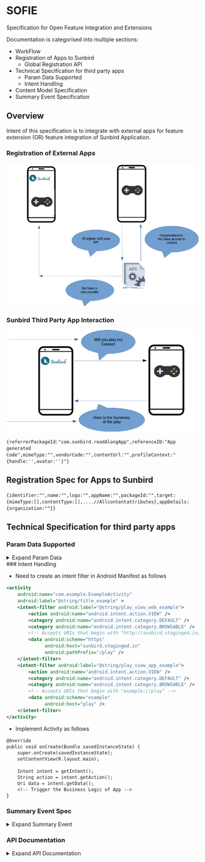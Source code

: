 # SOFIE
Specification for Open Feature Integration and Extensions

Documentation is categorised into multiple sections:
* WorkFlow
* Registration of Apps to Sunbird
    * Global Registration API
* Technical Specification for third party apps
    * Param Data Supported
    * Intent Handling
* Content Model Specification
* Summary Event Specification    


## Overview
Intent of this specification is to integrate with external apps for feature extension
 (OR) feature integration of Sunbird Application.

### Registration of External Apps

![Alt Text](attachments/2016411649/2164949010.png)




### Sunbird Third Party App Interaction

![Alt Text](attachments/2016411649/2165604363.png)

```{referrerPackageId:"com.sunbird.readAlongApp",referenceID:"App generated Code",mimeType:"",vendorCode:"",contentUrl:"",profileContext:"{handle:'',avatar:''}"}```


## Registration Spec for Apps to Sunbird
```{identifier:"",name:"",logo:"",appName:"",packageId:"",target:{mimeType:[],contentType:[],....//Allcontentattributes},appDetails:{organization:""}}```

## Technical Specification for third party apps
### Param Data Supported
<details>
<summary>Expand Param Data</summary>

| Params | Description | Data Type|
| -- | -- | -- |
| referrerPackageId | Package details of referrer app | String |
| referenceID | Reference ID to be sent back to sunbird app | String |
| mimeType | Content MimeType | String |
| authKey | Authorization Key for referrer app | String |
| contentUrl | Url of the content | String |
| profileContext | Name and Avatar in JSONified String | String |
</details>
### Intent Handling

* Need to create an intent filter in Android Manifest as follows 
```xml
<activity
    android:name="com.example.ExampleActivity"
    android:label="@string/title_example" >
    <intent-filter android:label="@string/play_view_web_example">
        <action android:name="android.intent.action.VIEW" />
        <category android:name="android.intent.category.DEFAULT" />
        <category android:name="android.intent.category.BROWSABLE" />
        <!-- Accepts URIs that begin with "http://sunbird.staginged.in/play” -->
        <data android:scheme="https"
              android:host="sunbird.staginged.in"
              android:pathPrefix="/play" />
    </intent-filter>
    <intent-filter android:label="@string/play_view_app_example">
        <action android:name="android.intent.action.VIEW" />
        <category android:name="android.intent.category.DEFAULT" />
        <category android:name="android.intent.category.BROWSABLE" />
        <!-- Accepts URIs that begin with "example://play” -->
        <data android:scheme="example"
              android:host="play" />
    </intent-filter>
</activity>
```
* Implement Activity as follows
```
@Override
public void onCreate(Bundle savedInstanceState) {
    super.onCreate(savedInstanceState);
    setContentView(R.layout.main);

    Intent intent = getIntent();
    String action = intent.getAction();
    Uri data = intent.getData();
    <!-- Trigger the Business Logic of App -->
}
```
### Summary Event Spec
<details>
<summary>Expand Summary Event</summary>
https://github.com/sunbird-specs/Telemetry/blob/main/v3_event_details.md/#summary

```
{
  "edata": {
    "type": "", // Required. Type of summary. Free text. "session", "app", "tool" etc
    "mode": "", // Optional.
    "starttime": Long, // Required. Epoch Timestamp of app start. Retrieved from first event.
    "endtime": Long, // Required. Epoch Timestamp of app end. Retrieved from last event.
    "timespent": Double, // Required. Total time spent by visitor on app in seconds excluding idle time.
    "pageviews": Long, // Required. Total page views per session(count of CP_IMPRESSION)
    "interactions": Long, // Required. Count of interact events
    "envsummary": [{ // Optional
        "env": String, // High level env within the app (content, domain, resources, community)
        "timespent": Double, // Time spent per env
        "visits": Long // count of times the environment has been visited
    }],
    "eventssummary": [{ // Optional
        "id": String, // event id such as CE_START, CE_END, CP_INTERACT etc.
        "count": Long // Count of events.
    }],
    "pagesummary": [{ // Optional
        "id": String, // Page id
        "type": String, // type of page - view/edit
        "env": String, // env of page
        "timespent": Double, // Time taken per page
        "visits": Long // Number of times each page was visited
    }]
  }
}
```
</details>

### API Documentation
<details>
<summary>Expand API Documentation</summary>

</details>

